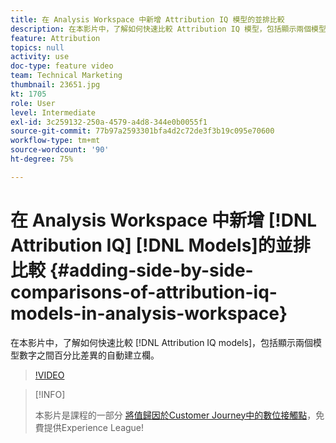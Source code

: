 ```yaml
---
title: 在 Analysis Workspace 中新增 Attribution IQ 模型的並排比較
description: 在本影片中，了解如何快速比較 Attribution IQ 模型，包括顯示兩個模型數字之間百分比差異的自動建立欄。
feature: Attribution
topics: null
activity: use
doc-type: feature video
team: Technical Marketing
thumbnail: 23651.jpg
kt: 1705
role: User
level: Intermediate
exl-id: 3c259132-250a-4579-a4d8-344e0b0055f1
source-git-commit: 77b97a2593301bfa4d2c72de3f3b19c095e70600
workflow-type: tm+mt
source-wordcount: '90'
ht-degree: 75%

---
```


# 在 Analysis Workspace 中新增 [!DNL Attribution IQ] [!DNL Models]的並排比較 {#adding-side-by-side-comparisons-of-attribution-iq-models-in-analysis-workspace}

在本影片中，了解如何快速比較 [!DNL Attribution IQ models]，包括顯示兩個模型數字之間百分比差異的自動建立欄。

>[!VIDEO](https://video.tv.adobe.com/v/23651/?quality=12)

>[!INFO]
>
> 本影片是課程的一部分 [將值歸因於Customer Journey中的數位接觸點](https://experienceleague.adobe.com/?recommended=Analytics-U-1-2020.2)，免費提供Experience League!
